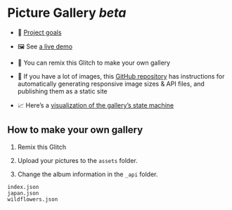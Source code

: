 
# Picture Gallery _beta_

* 📝 [Project goals](https://github.com/jimthoburn/picture-gallery/blob/master/README.markdown)

* 🖼 See [a live demo](https://picture-gallery.glitch.me)

* 🎏 You can remix this Glitch to make your own gallery

* 🤖 If you have a lot of images, this [GitHub repository](https://github.com/jimthoburn/picture-gallery) has instructions for automatically generating responsive image sizes & API files, and publishing them as a static site

* 📈 Here’s a [visualization of the gallery’s state machine](https://xstate.js.org/viz/?gist=18995ef2fca6c1949991f21b1b68c6d0)

## How to make your own gallery

1. Remix this Glitch

2. Upload your pictures to the `assets` folder.

3. Change the album information in the `_api` folder.

```
index.json
japan.json
wildflowers.json
```
